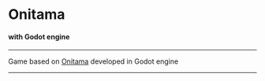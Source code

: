 # Onitama 
#### with Godot engine

---

Game based on [Onitama](https://boardgamegeek.com/boardgame/160477/onitama) developed in Godot engine

---
